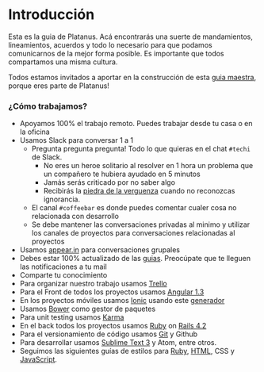 # Introducción

Esta es la guia de Platanus. Acá encontrarás una suerte de mandamientos, lineamientos, acuerdos y todo lo necesario para que podamos comunicarnos de la mejor forma posible. Es importante que todos compartamos una misma cultura.

Todos estamos invitados a aportar en la construcción de esta [guia maestra](https://github.com/platanus/la-guia), porque eres parte de Platanus!

### ¿Cómo trabajamos?

* Apoyamos 100% el trabajo remoto. Puedes trabajar desde tu casa o en la oficina
* Usamos Slack para conversar 1 a 1
  * Pregunta pregunta pregunta! Todo lo que quieras en el chat `#techi` de Slack.
    * No eres un heroe solitario al resolver en 1 hora un problema que un compañero te hubiera ayudado en 5 minutos
    * Jamás serás criticado por no saber algo
    * Recibirás la [piedra de la verguenza](https://thelonious9.files.wordpress.com/2011/08/piedra.jpg) cuando no reconozcas ignorancia.
  * El canal `#coffeebar` es donde puedes comentar cualer cosa no relacionada con desarrollo
  * Se debe mantener las conversaciones privadas al minimo y utilizar los canales de proyectos para conversaciones relacionadas al proyectos
* Usamos [appear.in](http://appear.in) para conversaciones grupales
* Debes estar 100% actualizado de las [guias](http://la-guia.platan.us). Preocúpate que te lleguen las notificaciones a tu mail
* Comparte tu conocimiento
* Para organizar nuestro trabajo usamos [Trello](/tools/trello.md)
* Para el Front de todos los proyectos usamos [Angular 1.3](/code/angular.md)
* En los proyectos móviles usamos [Ionic](/code/ionic.md) usando este [generador](https://github.com/platanus/generator-platanus-ionic)
* Usamos [Bower](/tools/bower.md) como gestor de paquetes
* Para unit testing usamos [Karma](/testing/karma.md)
* En el back todos los proyectos usamos [Ruby](/code/ruby.md) on [Rails 4.2](/code/rails.md)
* Para el versionamiento de código usamos [Git](/tools/git.md) y Github
* Para desarrollar usamos [Sublime Text 3](/tools/sublime.md) y Atom, entre otros.
* Seguimos las siguientes guías de estilos para [Ruby](/code/style.md), [HTML](/code/html.md), CSS y [JavaScript](/code/style.md).
